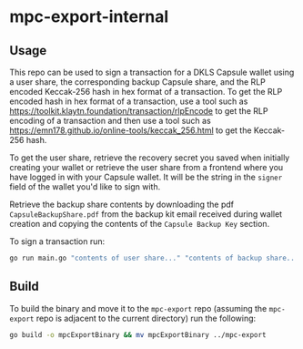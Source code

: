 # mpc-export-internal

## Usage

This repo can be used to sign a transaction for a DKLS Capsule wallet using a user share, the corresponding backup Capsule share, and the RLP encoded Keccak-256 hash in hex format of a transaction. To get the RLP encoded hash in hex format of a transaction, use a tool such as https://toolkit.klaytn.foundation/transaction/rlpEncode to get the RLP encoding of a transaction and then use a tool such as https://emn178.github.io/online-tools/keccak_256.html to get the Keccak-256 hash.

To get the user share, retrieve the recovery secret you saved when initially creating your wallet or retrieve the user share from a frontend where you have logged in with your Capsule wallet. It will be the string in the `signer` field of the wallet you'd like to sign with.

Retrieve the backup share contents by downloading the pdf `CapsuleBackupShare.pdf` from the backup kit email received during wallet creation and copying the contents of the `Capsule Backup Key` section.

To sign a transaction run:
```sh
go run main.go "contents of user share..." "contents of backup share..." "rlp encoded hash in hex..."
```

## Build

To build the binary and move it to the `mpc-export` repo (assuming the `mpc-export` repo is adjacent to the current directory) run the following:
```sh
go build -o mpcExportBinary && mv mpcExportBinary ../mpc-export
```
